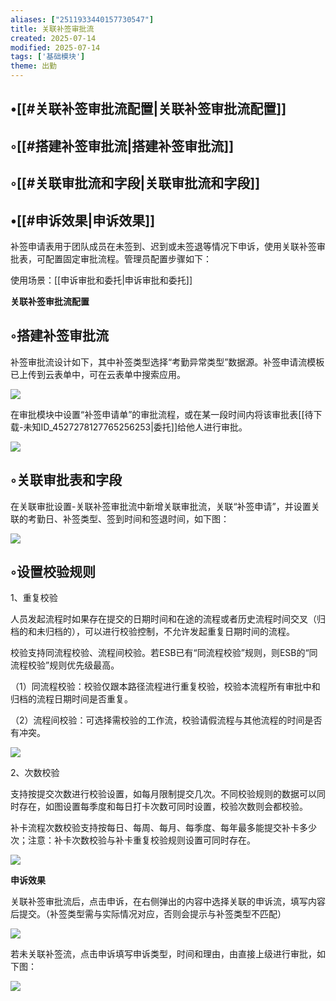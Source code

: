 ```yaml
---
aliases: ["2511933440157730547"]
title: 关联补签审批流
created: 2025-07-14
modified: 2025-07-14
tags: ['基础模块']
theme: 出勤
---
```


## •[[#关联补签审批流配置|关联补签审批流配置]]

## ◦[[#搭建补签审批流|搭建补签审批流]]

## ◦[[#关联审批流和字段|关联审批流和字段]]

## •[[#申诉效果|申诉效果]]

补签申请表用于团队成员在未签到、迟到或未签退等情况下申诉，使用关联补签审批表，可配置固定审批流程。管理员配置步骤如下：

使用场景：[[申诉审批和委托|申诉审批和委托]]

**关联补签审批流配置**

## ◦搭建补签审批流

补签审批流设计如下，其中补签类型选择“考勤异常类型”数据源。补签申请流模板已上传到云表单中，可在云表单中搜索应用。

![](46701fc78cb9c767441120326deee2a0.jpg)

在审批模块中设置“补签申请单”的审批流程，或在某一段时间内将该审批表[[待下载-未知ID_4527278127765256253|委托]]给他人进行审批。

![](277a47038d3eb1968c22a691072a8eb3.jpg)

## ◦关联审批表和字段

在关联审批设置-关联补签审批流中新增关联审批流，关联“补签申请”，并设置关联的考勤日、补签类型、签到时间和签退时间，如下图：

![](aa954d7aadef444edf5261d9ab35559a.jpg)

## ◦设置校验规则

1、重复校验

人员发起流程时如果存在提交的日期时间和在途的流程或者历史流程时间交叉（归档的和未归档的），可以进行校验控制，不允许发起重复日期时间的流程。

校验支持同流程校验、流程间校验。若ESB已有“同流程校验”规则，则ESB的“同流程校验”规则优先级最高。

（1）同流程校验：校验仅跟本路径流程进行重复校验，校验本流程所有审批中和归档的流程日期时间是否重复。

（2）流程间校验：可选择需校验的工作流，校验请假流程与其他流程的时间是否有冲突。

![](e97e3532c91a4cf4b0abd5550b331fc9.jpg)

2、次数校验

支持按提交次数进行校验设置，如每月限制提交几次。不同校验规则的数据可以同时存在，如图设置每季度和每日打卡次数可同时设置，校验次数则会都校验。

补卡流程次数校验支持按每日、每周、每月、每季度、每年最多能提交补卡多少次；注意：补卡次数校验与补卡重复校验规则设置可同时存在。

![](06895b2c305e99ee05fc57aaff5f8146.jpg)

**申诉效果**

关联补签审批流后，点击申诉，在右侧弹出的内容中选择关联的申诉流，填写内容后提交。（补签类型需与实际情况对应，否则会提示与补签类型不匹配）

![](a35e7b47d0cef2d1823b3b04402ee124.jpg)

若未关联补签流，点击申诉填写申诉类型，时间和理由，由直接上级进行审批，如下图：![]()

![](132a3a4eb14adea0d42e92252fbb8a79.jpg)